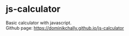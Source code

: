 # js-calculator
Basic calculator with javascript.  
Github page: https://dominikchally.github.io/js-calculator
